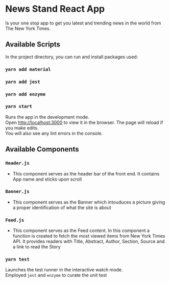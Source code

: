 # News Stand React App
Is your one stop app to get you latest and trending news in the world from The New York Times. 


## Available Scripts

In the project directory, you can run and install packages used:
### `yarn add material`
### `yarn add jest`
### `yarn add enzyme`

### `yarn start`

Runs the app in the development mode.\
Open [http://localhost:3000](http://localhost:3000) to view it in the browser.
The page will reload if you make edits.\
You will also see any lint errors in the console.

## Available Components

### `Header.js` 
- This component serves as the header bar of the front end. It contains App name and sticks upon scroll
### `Banner.js` 
- This component serves as the Banner which intouduces a picture giving a proper identification of what the site is about
### `Feed.js`   
- This component serves as the Feed content. In this component a function is created to fetch the most viewed items from New York Times API. It provides readers with Title, Abstract, Author, Section, Source and a link to read the Story

### `yarn test`

Launches the test runner in the interactive watch mode.\
Employed `jest` and `enzyme` to curate the unit test
